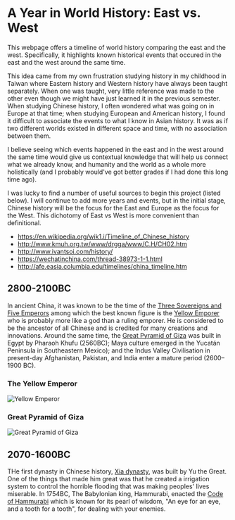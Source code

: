 # A Year in World History: East vs. West

This webpage offers a timeline of world history comparing the east and the west. Specifically, it highlights known historical events that occured in the east and the west around the same time.

This idea came from my own frustration studying history in my childhood in Taiwan where Eastern history and Western history have always been taught separately. When one was taught, very little reference was made to the other even though we might have just learned it in the previous semester. When studying Chinese history, I often wondered what was going on in Europe at that time; when studying European and American history, I found it difficult to associate the events to what I know in Asian history. It was as if two different worlds existed in different space and time, with no association between them.

I believe seeing which events happened in the east and in the west around the same time would give us contextual knowledge that will help us connect what we already know, and humanity and the world as a whole more holistically (and I probably would've got better grades if I had done this long time ago).

I was lucky to find a number of useful sources to begin this project (listed below). I will continue to add more years and events, but in the initial stage, Chinese history will be the focus for the East and Europe as the focus for the West. This dichotomy of East vs West is more convenient than definitional.

- https://en.wikipedia.org/wik1.i/Timeline_of_Chinese_history
- http://www.kmuh.org.tw/www/drgga/www/C.H/CH02.htm
- http://www.ivantsoi.com/history/
- https://wechatinchina.com/thread-38973-1-1.html
- http://afe.easia.columbia.edu/timelines/china_timeline.htm

## 2800-2100BC
In ancient China, it was known to be the time of the [Three Sovereigns and Five Emperors](https://en.wikipedia.org/wiki/Three_Sovereigns_and_Five_Emperors) among which the best known figure is the [Yellow Emporer](https://en.wikipedia.org/wiki/Yellow_Emperor) who is probably more like a god than a ruling emporer. He is considered to be the ancestor of all Chinese and is credited for many creations and innovations. Around the same time, the [Great Pyramid of Giza](https://en.wikipedia.org/wiki/Great_Pyramid_of_Giza) was built in Egypt by Pharaoh Khufu (2560BC); Maya culture emerged in the Yucatán Peninsula in Southeastern Mexico); and the Indus Valley Civilisation in present-day Afghanistan, Pakistan, and India enter a mature period (2600–1900 BC).
### The Yellow Emperor
![Yellow Emperor](https://upload.wikimedia.org/wikipedia/commons/3/33/Yellow_Emperor.jpg)
### Great Pyramid of Giza
![Great Pyramid of Giza](http://www.ancient.eu/uploads/images/display-5687.jpg)

## 2070-1600BC
THe first dynasty in Chinese history, [Xia dynasty](https://en.wikipedia.org/wiki/Xia_dynasty), was built by Yu the Great. One of the things that made him great was that he created a irrigation system to control the horrible flooding that was making peoples' lives miserable. In 1754BC, The Babylonian king, Hammurabi, enacted the [Code of Hammurabi](https://en.wikipedia.org/wiki/Code_of_Hammurabi) which is known for its pearl of wisdom, "An eye for an eye, and a tooth for a tooth", for dealing with your enemies.


